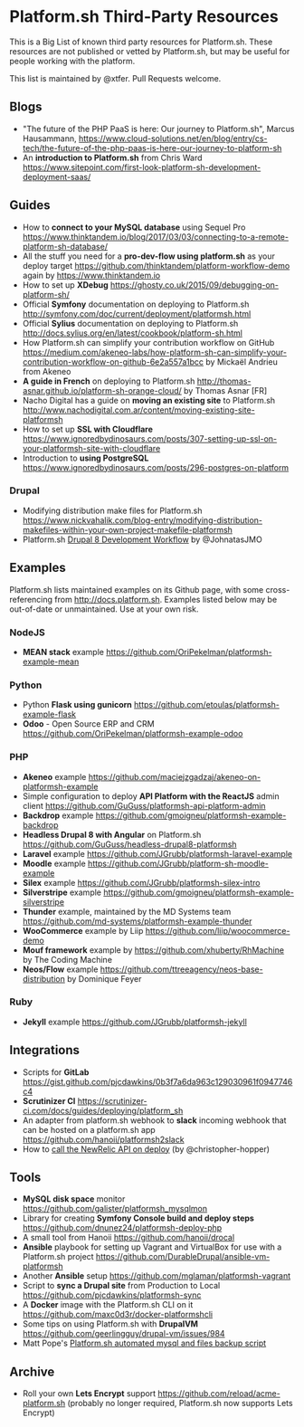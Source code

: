 # Platform.sh Third-Party Resources

This is a Big List of known third party resources for Platform.sh. These resources are not published or vetted by Platform.sh, but may be useful for people working with the platform.

This list is maintained by @xtfer. Pull Requests welcome.

## Blogs

* "The future of the PHP PaaS is here: Our journey to Platform.sh", Marcus Hausammann, https://www.cloud-solutions.net/en/blog/entry/cs-tech/the-future-of-the-php-paas-is-here-our-journey-to-platform-sh
* An **introduction to Platform.sh** from Chris Ward https://www.sitepoint.com/first-look-platform-sh-development-deployment-saas/

## Guides

* How to **connect to your MySQL database** using Sequel Pro https://www.thinktandem.io/blog/2017/03/03/connecting-to-a-remote-platform-sh-database/
* All the stuff you need for a **pro-dev-flow using platform.sh** as your deploy target https://github.com/thinktandem/platform-workflow-demo again by https://www.thinktandem.io
* How to set up **XDebug** https://ghosty.co.uk/2015/09/debugging-on-platform-sh/
* Official **Symfony** documentation on deploying to Platform.sh http://symfony.com/doc/current/deployment/platformsh.html
* Official **Sylius** documentation on deploying to Platform.sh http://docs.sylius.org/en/latest/cookbook/platform-sh.html
* How Platform.sh can simplify your contribution workflow on GitHub https://medium.com/akeneo-labs/how-platform-sh-can-simplify-your-contribution-workflow-on-github-6e2a557a1bcc by Mickaël Andrieu from Akeneo
* **A guide in French** on deploying to Platform.sh http://thomas-asnar.github.io/platform-sh-orange-cloud/ by Thomas Asnar [FR]
* Nacho Digital has a guide on **moving an existing site** to Platform.sh http://www.nachodigital.com.ar/content/moving-existing-site-platformsh
* How to set up **SSL with Cloudflare** https://www.ignoredbydinosaurs.com/posts/307-setting-up-ssl-on-your-platformsh-site-with-cloudflare
* Introduction to **using PostgreSQL** https://www.ignoredbydinosaurs.com/posts/296-postgres-on-platform

### Drupal

* Modifying distribution make files for Platform.sh https://www.nickvahalik.com/blog-entry/modifying-distribution-makefiles-within-your-own-project-makefile-platformsh
* Platform.sh [Drupal 8 Development Workflow](https://github.com/JohnatasJMO/platformsh-development-workflow) by @JohnatasJMO

## Examples

Platform.sh lists maintained examples on its Github page, with some cross-referencing from http://docs.platform.sh. Examples listed below may be out-of-date or unmaintained. Use at your own risk.

### NodeJS

* **MEAN stack** example https://github.com/OriPekelman/platformsh-example-mean

### Python

* Python **Flask using gunicorn** https://github.com/etoulas/platformsh-example-flask
* **Odoo** - Open Source ERP and CRM https://github.com/OriPekelman/platformsh-example-odoo

### PHP

* **Akeneo** example https://github.com/maciejzgadzaj/akeneo-on-platformsh-example
* Simple configuration to deploy **API Platform with the ReactJS** admin client https://github.com/GuGuss/platformsh-api-platform-admin
* **Backdrop** example https://github.com/gmoigneu/platformsh-example-backdrop
* **Headless Drupal 8 with Angular** on Platform.sh https://github.com/GuGuss/headless-drupal8-platformsh
* **Laravel** example https://github.com/JGrubb/platformsh-laravel-example
* **Moodle** example https://github.com/JGrubb/platform-sh-moodle-example
* **Silex** example https://github.com/JGrubb/platformsh-silex-intro
* **Silverstripe** example https://github.com/gmoigneu/platformsh-example-silverstripe
* **Thunder** example, maintained by the MD Systems team https://github.com/md-systems/platformsh-example-thunder
* **WooCommerce** example by Liip https://github.com/liip/woocommerce-demo 
* **Mouf framework**  example by https://github.com/xhuberty/RhMachine by The Coding Machine
* **Neos/Flow** example https://github.com/ttreeagency/neos-base-distribution by Dominique Feyer

### Ruby

* **Jekyll** example https://github.com/JGrubb/platformsh-jekyll

## Integrations

* Scripts for **GitLab** https://gist.github.com/pjcdawkins/0b3f7a6da963c129030961f0947746c4
* **Scrutinizer CI** https://scrutinizer-ci.com/docs/guides/deploying/platform_sh
* An adapter from platform.sh webhook to **slack** incoming webhook that can be hosted on a platform.sh app https://github.com/hanoii/platformsh2slack
* How to [call the NewRelic API on deploy](https://github.com/platformsh/platformsh-docs/pull/536#issuecomment-295578188) (by @christopher-hopper)

## Tools

* **MySQL disk space** monitor https://github.com/galister/platformsh_mysqlmon
* Library for creating **Symfony Console build and deploy steps** https://github.com/dnunez24/platformsh-deploy-php
* A small tool from Hanoii https://github.com/hanoii/drocal
* **Ansible** playbook for setting up Vagrant and VirtualBox for use with a Platform.sh project https://github.com/DurableDrupal/ansible-vm-platformsh
* Another **Ansible** setup https://github.com/mglaman/platformsh-vagrant
* Script to **sync a Drupal site** from Production to Local https://github.com/pjcdawkins/platformsh-sync
* A **Docker** image with the Platform.sh CLI on it https://github.com/maxc0d3r/docker-platformshcli
* Some tips on using Platform.sh with **DrupalVM** https://github.com/geerlingguy/drupal-vm/issues/984
* Matt Pope's [Platform.sh automated mysql and files backup script](https://bitbucket.org/snippets/kaypro4/gnB4E)

## Archive

* Roll your own **Lets Encrypt** support https://github.com/reload/acme-platform.sh (probably no longer required, Platform.sh now supports Lets Encrypt)
